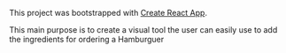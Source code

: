 This project was bootstrapped with [Create React App](https://github.com/facebookincubator/create-react-app).

This main purpose is to create a visual tool the user can easily use to add the ingredients for ordering a Hamburguer


